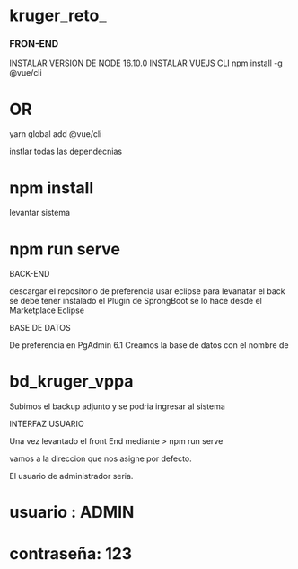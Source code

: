 # kruger_reto_

### FRON-END

INSTALAR VERSION DE NODE 16.10.0
INSTALAR VUEJS CLI 
  npm install -g @vue/cli
# OR
  yarn global add @vue/cli

instlar todas las dependecnias 
# npm install

levantar sistema 
# npm run serve

BACK-END

descargar el repositorio 
de preferencia usar eclipse para levanatar el back 
se debe tener instalado el Plugin de SprongBoot se lo hace desde el Marketplace Eclipse


BASE DE DATOS

De preferencia en PgAdmin 6.1 
Creamos la base de datos con el nombre de  
   # bd_kruger_vppa
Subimos el backup adjunto y se podria ingresar al sistema


INTERFAZ USUARIO

Una vez levantado el front End mediante > npm run serve

vamos a la direccion que nos asigne por defecto.

El usuario de administrador seria.

 # usuario : ADMIN
 # contraseña: 123
   
